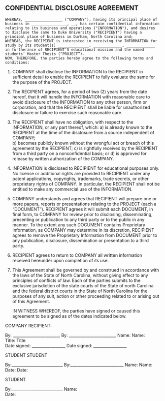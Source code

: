 ## CONFIDENTIAL DISCLOSURE AGREEMENT

	WHEREAS, _________________ ("COMPANY"), having its principal place of business in ________________, __, has certain confidential information relating to its business and operations ("INFORMATION"), and desires to disclose the same to Duke University ("RECIPIENT") having a principal place of business in Durham, North Carolina and;
	WHEREAS, the RECIPIENT is interested in receiving the INFORMATION for study by its student(s) ______________, _____________, _____________ in furtherance of RECIPIENT’S educational mission and the named students’ Master Thesis (“PROJECT”).
	NOW, THEREFORE, the parties hereby agree to the following terms and conditions:
  
1.	COMPANY shall disclose the INFORMATION to the RECIPIENT in sufficient detail to enable the RECIPIENT to fully evaluate the same for the purpose of the PROJECT.
2.	The RECIPIENT agrees, for a period of two (2) years from the date hereof, that it will handle the INFORMATION with reasonable care to avoid disclosure of the INFORMATION to any other person, firm or corporation, and that the RECIPIENT shall be liable for unauthorized disclosure or failure to exercise such reasonable care.  
3.	The RECIPIENT shall have no obligation, with respect to the INFORMATION, or any part thereof, which:
a)	 is already known to the RECIPIENT at the time of the disclosure from a source independent of COMPANY;   
b)	 becomes publicly known without the wrongful act or breach of this agreement by the RECIPIENT;
c)	 is rightfully received by the RECIPIENT from a third party on a nonconfidential basis; or
d)	 is approved for release by written authorization of the COMPANY.
4.	INFORMATION is disclosed to RECIPIENT for educational purposes only. No license or additional rights are provided to RECIPIENT under any patent applications, copyrights, trademarks, trade secrets, or other proprietary rights of COMPANY. In particular, the RECIPIENT shall not be entitled to make any commercial use of the INFORMATION.
5.	COMPANY understands and agrees that RECIPIENT will prepare one or more papers, reports or presentations relating to the PROJECT (each a “DOCUMENT”).  RECIPIENT agrees it will submit each DOCUMENT, in final form, to COMPANY for review prior to disclosing, disseminating, presenting or publication to any third party or to the public in any manner.  To the extent any such DOCUMENT contains Proprietary Information, as COMPANY may determine in its discretion, RECIPIENT agrees to remove the Proprietary Information from DOCUMENT prior to any publication, disclosure, dissemination or presentation to a third party.    
6.	RECIPIENT agrees to return to COMPANY all written information received hereunder upon completion of its use.  

7.	This Agreement shall be governed by and construed in accordance with the laws of the State of North Carolina, without giving effect to any principles of conflicts of law.  Each of the parties submits to the exclusive jurisdiction of the state courts of the State of north Carolina and the federal district courts in the State of North Carolina for the purposes of any suit, action or other proceeding related to or arising out of this Agreement.



	IN WITNESS WHEREOF, the parties have signed or caused this agreement to be signed as of the dates indicated below.



COMPANY					RECIPIENT:


By: ________________________		By: ________________________
Name:						Name:	
Title:						Title:	
Date signed: _________________		Date signed:  _________________



STUDENT					STUDENT


By:__________________________		By:___________________________
Name:						Name:
Date:						Date:



STUDENT


By:__________________________
Name:	
Date:	

